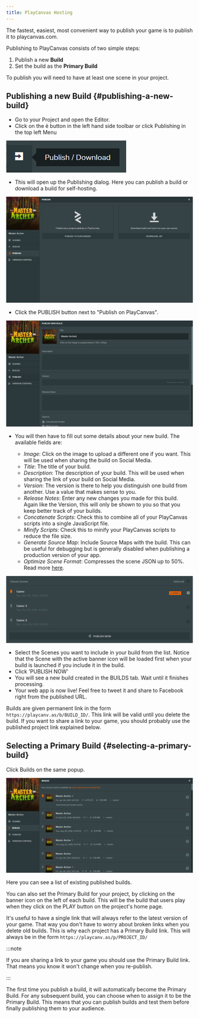 ```yaml
---
title: PlayCanvas Hosting
---
```


The fastest, easiest, most convenient way to publish your game is to publish it to playcanvas.com.

Publishing to PlayCanvas consists of two simple steps:

1. Publish a new **Build**
2. Set the build as the **Primary Build**

To publish you will need to have at least one scene in your project.

## Publishing a new Build {#publishing-a-new-build}

* Go to your Project and open the Editor.
* Click on the <span class="pc-icon">&#57911;</span> button in the left hand side toolbar or click Publishing in the top left Menu

![Publish Button](/img/user-manual/editor/publishing/toolbar-publish.png)

* This will open up the Publishing dialog. Here you can publish a build or download a build for self-hosting.

![Publish](/img/user-manual/editor/publishing/dialog-publish.png)

* Click the PUBLISH button next to "Publish on PlayCanvas".

![Publish New Build](/img/user-manual/editor/publishing/dialog-publish-build.png)

* You will then have to fill out some details about your new build. The available fields are:

  * *Image*: Click on the image to upload a different one if you want. This will be used when sharing the build on Social Media.
  * *Title*: The title of your build.
  * *Description*: The description of your build. This will be used when sharing the link of your build on Social Media.
  * *Version*: The version is there to help you distinguish one build from another. Use a value that makes sense to you.
  * *Release Notes*: Enter any new changes you made for this build. Again like the Version, this will only be shown to you so that you keep better track of your builds.
  * *Concatenate Scripts*: Check this to combine all of your PlayCanvas scripts into a single JavaScript file.
  * *Minify Scripts*: Check this to minify your PlayCanvas scripts to reduce the file size.
  * *Generate Source Map*: Include Source Maps with the build. This can be useful for debugging but is generally disabled when publishing a production version of your app.
  * *Optimize Scene Format*: Compresses the scene JSON up to 50%. Read more [here][6].

![Select scenes](/img/user-manual/editor/publishing/dialog-publish-build-scenes.png)

* Select the Scenes you want to include in your build from the list. Notice that the Scene with the active banner icon will be loaded first when your build is launched if you include it in the build.
* Click 'PUBLISH NOW'
* You will see a new build created in the BUILDS tab. Wait until it finishes processing.
* Your web app is now live! Feel free to tweet it and share to Facebook right from the published URL.

Builds are given permanent link in the form `https://playcanv.as/b/BUILD_ID/`. This link will be valid until you delete the build. If you want to share a link to your game, you should probably use the published project link explained below.

## Selecting a Primary Build {#selecting-a-primary-build}

Click Builds on the same popup.

![Builds](/img/user-manual/editor/publishing/dialog-builds.png)

Here you can see a list of existing published builds.

You can also set the Primary Build for your project, by clicking on the banner icon on the left of each build. This will be the build that users play when they click on the PLAY button on the project's home page.

It's useful to have a single link that will always refer to the latest version of your game. That way you don't have to worry about broken links when you delete old builds. This is why each project has a Primary Build link. This will always be in the form `https://playcanv.as/p/PROJECT_ID/`

:::note

If you are sharing a link to your game you should use the Primary Build link. That means you know it won't change when you re-publish.

:::

The first time you publish a build, it will automatically become the Primary Build. For any subsequent build, you can choose when to assign it to be the Primary Build. This means that you can publish builds and test them before finally publishing them to your audience.

[6]: /user-manual/optimization/optimizing-scene-format
